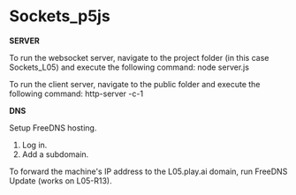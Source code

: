 # Sockets_p5js

**SERVER**

To run the websocket server, navigate to the project folder (in this case Sockets_L05) and execute the following command:
node server.js

To run the client server, navigate to the public folder and execute the following command:
http-server -c-1

**DNS**

Setup FreeDNS hosting.
1)  Log in.
2)  Add a subdomain.


To forward the machine's IP address to the L05.play.ai domain, run FreeDNS Update (works on L05-R13).


